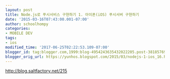 ```yaml
---
layout: post
title: Node.js로 푸시서비스 구현하기 1. 아이폰(iOS) 푸시서버 구현하기
date: '2015-03-16T07:43:00.001-07:00'
author: schoolhompy
categories:
- MOBILE DEV
tags:
- ios
modified_time: '2017-06-25T02:22:53.109-07:00'
blogger_id: tag:blogger.com,1999:blog-4954243635432022205.post-3818576932470862913
blogger_orig_url: https://yunhos.blogspot.com/2015/03/nodejs-1-ios_16.html
---
```


http://blog.saltfactory.net/215